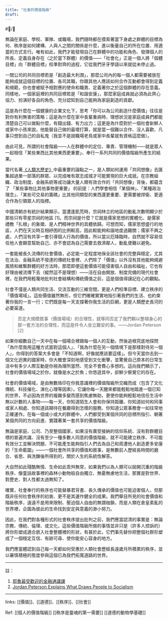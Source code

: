 ```yaml
---
title: "社會的價值階級"
draft: 
---
```

#📝️/🌲️ 

無論在家庭、學校、軍隊、或職場，我們隨時都在摸索著當下身處之群體的目標為何、秩序是如何建構、人與人之間的關係是什麼，進以衡量自己的所在位置、用適當的方式言行。唯有如此，我們才能發現自己在群體中的功能和角色、發揮個人的所長、定義自身存在（之於當下群體）的價值——「社會化」正是一個人將「個體目標」向「群體目標」校準對齊的過程，它從我們牙牙學語以來就從未停止過。

一間公司的共同目標若是「創造最大利潤」，那麼公司內的每一個人都需要被放在能夠成就這個目標的位置、各司其職，你跟其他人應該如何合作互動都會得到定義和規範，你也會被賦予相對應的使命和職責、定義著你之於這個群體的存在意義。同樣地，一個家庭裡的共同目標若是「和諧安康」，那麼家庭成員就必須為此齊心協力、扮演好各自的角色、充分認知到自己能夠為家庭創造的貢獻。

這是為什麼在一個健康的企業文化下，思考「你可以為公司創造什麼價值」往往是對你有利無害的策略；這是為什麼在家中長輩重病時，理想狀況是家庭成員們都能清楚自己可以做點什麼，有錢出錢、有力出力；這更是為什麼對於一個社會新鮮人或家中小孩來說，他能替自己做的最壞打算，就是當一個難以合作、沒人喜歡、凡事只想到自己的自私鬼（我並不是說職場老鳥或家中長輩就有資格這麼做）。

由此可見，所謂的社會階級——人在群體中的定位、專責、管理機制——就是眾人一起相信「某些東西比其他東西更重要」、奉行一系列共同的價值階級所產生的結果。

當代名著[《人類大歷史》](https://www.books.com.tw/products/0010774982)中最重要的論點之一，是人類如何運用「共同想像」去匯集超過單一部落的群眾、以完成唯有眾志成城才可能實現的巨大成就。在宗教組織、政治制度、金融系統等成功讓大量人類有效合作的「共同想像」背後，都蘊含了 「某些事物比其他事物更重要」 的前提：人們學會相信「某個神」、「某種政治理念」、「某些可交易的籌碼」比其他同類型的東西還更重要、更需要被捍衛、更適合作為引領眾人的指標。

中國清朝亦有統計結果顯示，當遭逢飢荒時，宗祠林立的地區的動亂次數明顯少於那些只有零星宗祠的地區 [1]。而宗祠是什麼？它就是儒家思想的實體化、是儒家禮教「扎根」的象徵、是人們精神世界的具體依歸。可想而知，儒家思想盛行的地區，人們在天災時互相紓困的比例較高，因此較能夠和諧地度過難關；儒家不興之處，人們沒有共享一套引導個人行為的價值，所以當災厄降臨時，自然就不容易信任他人會願意幫助自己、亦不會認為自己需要去救濟鄰人，動亂便難以避免。

一套能被長久流傳的社會價值，必定能一定程度地保全該社會的完整與穩定，尤其在法治、金融系統不發達的傳統社會裡，人們除了「價值」以外沒有其他能夠規避風險和維繫群體的好方法時，那麼即便這套價值可能侵害個人自由和福祉，它也有好理由被流傳下去（縱然這不是理想）——活在自由開放、制度完備的現代社會裡，在我們用輕蔑地批判社會結構和傳統價值之前，這是個值得謹記在心的觀點。

社會不僅是人類共同生活、交流互動的三維空間，更是人們校準目標、建立秩序的「價值場域」。這些價值雖然無形，但它們確確實實地指引著我們的生活、也約束著你我的一言一行；它們既是每一天支撐著你我生活的巨網，更是人類歷史長河的必要渠道。

>否定大規模敘事（價值場域）的合理性，就等同否定了我們賴以整頓身心的那一套方法的合理性，而這是件令人坐立難安的事。——Jordan Peterson [2]

如果你細數自己一天中在每一個場合裡跟每一個人的互動，然後追根究底地探問「為什麼我用這種方式面對這個人」、「我為什麼在另一個情境下是那樣對待另一個人」，你得到的答案大多會是「不知道啊，好像就應該要這樣」。但今天當你去到一個文化迥異的國家時，你大概會深刻地感受到文化衝擊，並驚覺自己原本的日常生活中有多少人際互動是你視為理所當然、完全不會費心多想的。這向我們顯示了，社會的價值場域之於你，就像是水之於魚；你悠遊其中，卻鮮少察覺它的存在。

社會的價值場域，是由無數烙印在你我意識裡的價值階級所交織而成（包含了文化傳統、科技催化、演化心理等因素）。它讓你每一天醒來都能輕鬆地踏進一個已知的世界，不必因為世界的複雜多變而感到焦慮無助，更使你能夠輕鬆地信任生活中無以計數的人事物——每一天，你知道陌生人會和你保持距離、你知道如何和同事或家人相處、你知道該期待在餐廳得到怎樣的服務、你知道公眾事務會一如往常地正確運作。在每一個或小或大的群體中，人們都受到某個共同的目標所指引、朝著某個共同的方向前進、實踐著某一套共享的價值階級。

無論是家庭、公司、乃至整個國家，如果沒有廣受接納的信仰系統、沒有對群體目標的普遍共識、沒有至少一種多數人同意的價值階級，就不可能建立秩序、不可能有效分工並解決問題、不可能產生能夠指引人們去為自己和周遭他人創造更多安康的「生命藍圖」——一個社會所共享的價值和敘事，是無數前人歷經長時間的磨合、省思、與洗鍊後所得到的，關於人生的系統性解答。

大自然如此殘酷無情、生命如此乖舛無常，如果我們以為人類可以拋開沉重的階級秩序、像童話故事裡的森林小動物般自由獨立、無憂無慮地生活，那實是對世界、對歷史、對人性都太過無知了。

確實，社會奉行的秩序也可能替暴君背書、長久傳承的價值也可能迫害個人，但那既非任何社會秩序的初衷、更不是其運作健全的成果。我們舉目所見的社會價值和階級秩序，遠遠不是用來限制、壓迫個人自由的無謂枷鎖，而是人類在倉皇紊亂的世界裡，企圖為彼此的生命找到安定與意義的渺小努力。

因此，在我們對各種形式的社會秩序提出批判之前，我們應當認清的事實是：無論宗教、傳統、倫理、或文化，這些價值階級所做的事情並非只是（許多人控訴的）將你形塑成適合嵌入社會整體裡的形狀，有甚於此，它們事先替你把整個社群形塑成了一個穩定互信、有跡可尋、使你能安心容身的地方。

我們應當體認到自己每一天都如何受惠於人類社會歷經長遠歲月所積累的秩序，並以審慎積極的態度參與這個已為我們拓寬道路的世界。



---

註：

1.  [耶魯最受歡迎的金融通識課](https://www.books.com.tw/products/0010837495)
2.  [Jordan Peterson Explains What Draws People to Socialism](https://www.heritage.org/progressivism/commentary/jordan-peterson-explains-what-draws-people-socialism)

---
links: [[價值]]、[[道德]]、[[秩序]]、[[社會]]

Ref:
[[個人的價值階級]]
[[秩序是靈魂的第一需要]]
[[道德的動物學基礎]]